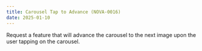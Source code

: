 ```yaml
---
title: Carousel Tap to Advance (NOVA-0016)
date: 2025-01-10
---
```


Request a feature that will advance the carousel to the next image upon the user tapping on the carousel.
